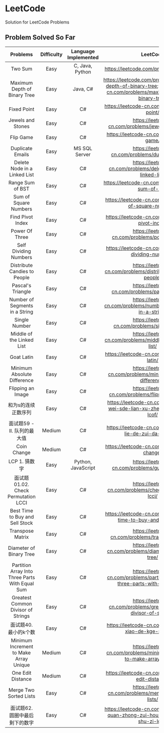 # LeetCode
Solution for LeetCode Problems

## Problem Solved So Far
| Problems | Difficulty | Language Implemented | LeetCode |
| :-----:  | :--------: | :------------------: | :------: |
| Two Sum  | Easy | C, Java, Python | https://leetcode.com/problems/two-sum/ |
| Maximum Depth of Binary Tree | Easy | Java, C# | https://leetcode.com/problems/maximum-depth-of-binary-tree; https://leetcode-cn.com/problems/maximum-depth-of-binary-tree/ |
| Fixed Point  | Easy | C# | https://leetcode-cn.com/problems/fixed-point/ |
| Jewels and Stones | Easy | C# | https://leetcode-cn.com/problems/jewels-and-stones/ |
| Flip Game | Easy | C# | https://leetcode-cn.com/problems/flip-game/ |
| Duplicate Emails | Easy | MS SQL Server | https://leetcode-cn.com/problems/duplicate-emails/ |
| Delete Node in a Linked List | Easy | C# | https://leetcode-cn.com/problems/delete-node-in-a-linked-list/ |
| Range Sum of BST | Easy | C# | https://leetcode-cn.com/problems/range-sum-of-bst/ |
| Sum of Square Numbers | Easy | C# | https://leetcode-cn.com/problems/sum-of-square-numbers/ |
| Find Pivot Index | Easy | C# | https://leetcode-cn.com/problems/find-pivot-index/ |
| Power Of Three | Easy | C# | https://leetcode-cn.com/problems/power-of-three/ |
| Self Dividing Numbers | Easy | C# | https://leetcode-cn.com/problems/self-dividing-numbers/ |
| Distribute Candies to People | Easy | C# | https://leetcode-cn.com/problems/distribute-candies-to-people/ |
| Pascal's Triangle | Easy | C# | https://leetcode-cn.com/problems/pascals-triangle/ |
| Number of Segments in a String | Easy | C# | https://leetcode-cn.com/problems/number-of-segments-in-a-string/ |
| Single Number | Easy | C# | https://leetcode-cn.com/problems/single-number/ |
| Middle of the Linked List | Easy | C# | https://leetcode-cn.com/problems/middle-of-the-linked-list/ |
| Goat Latin | Easy | C# | https://leetcode-cn.com/problems/goat-latin/ |
| Minimum Absolute Difference | Easy | C# | https://leetcode-cn.com/problems/minimum-absolute-difference/ |
| Flipping an Image | Easy | C# | https://leetcode-cn.com/problems/flipping-an-image/ |
| 和为s的连续正数序列 | Easy | C# | https://leetcode-cn.com/problems/he-wei-sde-lian-xu-zheng-shu-xu-lie-lcof/ |
| 面试题59 - II. 队列的最大值 | Medium | C# | https://leetcode-cn.com/problems/dui-lie-de-zui-da-zhi-lcof/ |
| Coin Change | Medium | C# | https://leetcode-cn.com/problems/coin-change/ |
| LCP 1. 猜数字 | Easy | Python, JavaScript | https://leetcode-cn.com/problems/guess-numbers/ |
| 面试题 01.02. Check Permutation LCCI | Easy | C# | https://leetcode-cn.com/problems/check-permutation-lcci/ |
| Best Time to Buy and Sell Stock | Easy | C# | https://leetcode-cn.com/problems/best-time-to-buy-and-sell-stock/ |
| Transpose Matrix | Easy | C# | https://leetcode-cn.com/problems/transpose-matrix/ |
| Diameter of Binary Tree | Easy | C# | https://leetcode-cn.com/problems/diameter-of-binary-tree/ |
| Partition Array Into Three Parts With Equal Sum | Easy | C# | https://leetcode-cn.com/problems/partition-array-into-three-parts-with-equal-sum/ |
| Greatest Common Divisor of Strings | Easy | C# | https://leetcode-cn.com/problems/greatest-common-divisor-of-strings/ |
| 面试题40. 最小的k个数 | Easy | C# | https://leetcode-cn.com/problems/zui-xiao-de-kge-shu-lcof/ |
| Minimum Increment to Make Array Unique | Medium | C# | https://leetcode-cn.com/problems/minimum-increment-to-make-array-unique/ |
| One Edit Distance | Medium | C# | https://leetcode-cn.com/problems/one-edit-distance/ |
| Merge Two Sorted Lists | Easy | C# | https://leetcode-cn.com/problems/merge-two-sorted-lists/ |
| 面试题62. 圆圈中最后剩下的数字 | Easy | C# | https://leetcode-cn.com/problems/yuan-quan-zhong-zui-hou-sheng-xia-de-shu-zi-lcof/ |
